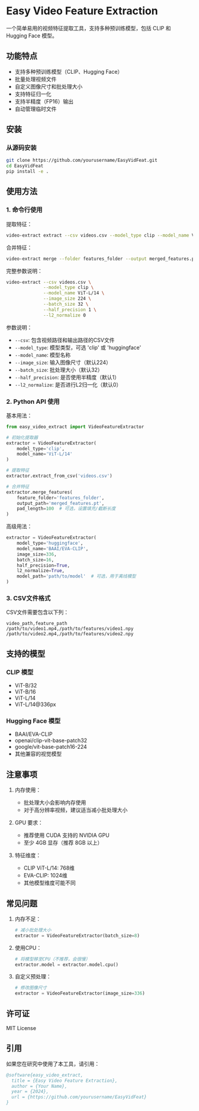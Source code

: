 # Easy Video Feature Extraction

一个简单易用的视频特征提取工具，支持多种预训练模型，包括 CLIP 和 Hugging Face 模型。

## 功能特点

- 支持多种预训练模型（CLIP、Hugging Face）
- 批量处理视频文件
- 自定义图像尺寸和批处理大小
- 支持特征归一化
- 支持半精度（FP16）输出
- 自动管理临时文件

## 安装

### 从源码安装

```bash
git clone https://github.com/yourusername/EasyVidFeat.git
cd EasyVidFeat
pip install -e .
```

## 使用方法

### 1. 命令行使用

提取特征：
```bash
video-extract extract --csv videos.csv --model_type clip --model_name ViT-L/14
```

合并特征：
```bash
video-extract merge --folder features_folder --output merged_features.pt --pad 100
```

完整参数说明：
```bash
video-extract --csv videos.csv \
              --model_type clip \
              --model_name ViT-L/14 \
              --image_size 224 \
              --batch_size 32 \
              --half_precision 1 \
              --l2_normalize 0
```

参数说明：
- `--csv`: 包含视频路径和输出路径的CSV文件
- `--model_type`: 模型类型，可选 'clip' 或 'huggingface'
- `--model_name`: 模型名称
- `--image_size`: 输入图像尺寸（默认224）
- `--batch_size`: 批处理大小（默认32）
- `--half_precision`: 是否使用半精度（默认1）
- `--l2_normalize`: 是否进行L2归一化（默认0）

### 2. Python API 使用

基本用法：
```python
from easy_video_extract import VideoFeatureExtractor

# 初始化提取器
extractor = VideoFeatureExtractor(
    model_type='clip',
    model_name='ViT-L/14'
)

# 提取特征
extractor.extract_from_csv('videos.csv')

# 合并特征
extractor.merge_features(
    feature_folder='features_folder',
    output_path='merged_features.pt',
    pad_length=100  # 可选，设置填充/截断长度
)
```

高级用法：
```python
extractor = VideoFeatureExtractor(
    model_type='huggingface',
    model_name='BAAI/EVA-CLIP',
    image_size=336,
    batch_size=16,
    half_precision=True,
    l2_normalize=True,
    model_path='path/to/model'  # 可选，用于离线模型
)
```

### 3. CSV文件格式

CSV文件需要包含以下列：
```csv
video_path,feature_path
/path/to/video1.mp4,/path/to/features/video1.npy
/path/to/video2.mp4,/path/to/features/video2.npy
```

## 支持的模型

### CLIP 模型
- ViT-B/32
- ViT-B/16
- ViT-L/14
- ViT-L/14@336px

### Hugging Face 模型
- BAAI/EVA-CLIP
- openai/clip-vit-base-patch32
- google/vit-base-patch16-224
- 其他兼容的视觉模型

## 注意事项

1. 内存使用：
   - 批处理大小会影响内存使用
   - 对于高分辨率视频，建议适当减小批处理大小

2. GPU 要求：
   - 推荐使用 CUDA 支持的 NVIDIA GPU
   - 至少 4GB 显存（推荐 8GB 以上）

3. 特征维度：
   - CLIP ViT-L/14: 768维
   - EVA-CLIP: 1024维
   - 其他模型维度可能不同

## 常见问题

1. 内存不足：
   ```python
   # 减小批处理大小
   extractor = VideoFeatureExtractor(batch_size=8)
   ```

2. 使用CPU：
   ```python
   # 将模型移至CPU（不推荐，会很慢）
   extractor.model = extractor.model.cpu()
   ```

3. 自定义预处理：
   ```python
   # 修改图像尺寸
   extractor = VideoFeatureExtractor(image_size=336)
   ```

## 许可证

MIT License

## 引用

如果您在研究中使用了本工具，请引用：

```bibtex
@software{easy_video_extract,
  title = {Easy Video Feature Extraction},
  author = {Your Name},
  year = {2024},
  url = {https://github.com/yourusername/EasyVidFeat}
}
```
